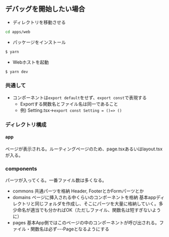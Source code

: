 ## デバッグを開始したい場合

- ディレクトリを移動させる

```bash
cd apps/web
```

- パッケージをインストール

```bash
$ yarn
```

- Webホストを起動

```bash
$ yarn dev
```

### 共通して

- コンポーネントは`export default`をせず、`export const`で表現する
  - Exportする関数名とファイル名は同一であること
  - 例) Setting.tsx→`export const Setting = ()=> ()`

### ディレクトリ構成

#### app

ページが表示される。ルーティングページのため、page.tsxあるいはlayout.tsxが入る。

### components

パーツが入ってくる。一番ファイル数は多くなる。

- commons 共通パーツを格納 Header, FooterとかFormパーツとか
- domains ページに挿入される中くらいのコンポーネントを格納 基本appディレクトリと同じフォルダを作成し、そこにパーツを大量に格納していく。多少命名が適当でも分かればOK（ただしファイル、関数名は短すぎないように）
- pages 基本App側ではこのページの中のコンポーネントが呼び出される。ファイル・関数名は必ず---Pageとなるようにする
